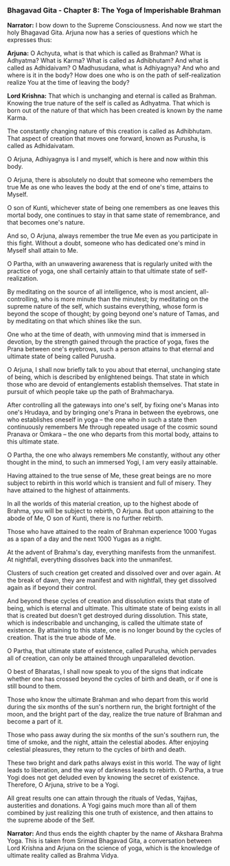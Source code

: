 ### **Bhagavad Gita - Chapter 8: The Yoga of Imperishable Brahman**

**Narrator:**
I bow down to the Supreme Consciousness.
And now we start the holy Bhagavad Gita.
Arjuna now has a series of questions which he expresses thus:

**Arjuna:**
O Achyuta, what is that which is called as Brahman? What is Adhyatma? What is Karma? What is called as Adhibhutam? And what is called as Adhidaivam?
O Madhusudana, what is Adhiyagnya? And who and where is it in the body? How does one who is on the path of self-realization realize You at the time of leaving the body?

**Lord Krishna:**
That which is unchanging and eternal is called as Brahman. Knowing the true nature of the self is called as Adhyatma. That which is born out of the nature of that which has been created is known by the name Karma.

The constantly changing nature of this creation is called as Adhibhutam. That aspect of creation that moves one forward, known as Purusha, is called as Adhidaivatam.

O Arjuna, Adhiyagnya is I and myself, which is here and now within this body.

O Arjuna, there is absolutely no doubt that someone who remembers the true Me as one who leaves the body at the end of one's time, attains to Myself.

O son of Kunti, whichever state of being one remembers as one leaves this mortal body, one continues to stay in that same state of remembrance, and that becomes one's nature.

And so, O Arjuna, always remember the true Me even as you participate in this fight. Without a doubt, someone who has dedicated one's mind in Myself shall attain to Me.

O Partha, with an unwavering awareness that is regularly united with the practice of yoga, one shall certainly attain to that ultimate state of self-realization.

By meditating on the source of all intelligence, who is most ancient, all-controlling, who is more minute than the minutest; by meditating on the supreme nature of the self, which sustains everything, whose form is beyond the scope of thought; by going beyond one's nature of Tamas, and by meditating on that which shines like the sun.

One who at the time of death, with unmoving mind that is immersed in devotion, by the strength gained through the practice of yoga, fixes the Prana between one's eyebrows, such a person attains to that eternal and ultimate state of being called Purusha.

O Arjuna, I shall now briefly talk to you about that eternal, unchanging state of being, which is described by enlightened beings. That state in which those who are devoid of entanglements establish themselves. That state in pursuit of which people take up the path of Brahmacharya.

After controlling all the gateways into one's self, by fixing one's Manas into one's Hrudaya, and by bringing one's Prana in between the eyebrows, one who establishes oneself in yoga – the one who in such a state then continuously remembers Me through repeated usage of the cosmic sound Pranava or Omkara – the one who departs from this mortal body, attains to this ultimate state.

O Partha, the one who always remembers Me constantly, without any other thought in the mind, to such an immersed Yogi, I am very easily attainable.

Having attained to the true sense of Me, these great beings are no more subject to rebirth in this world which is transient and full of misery. They have attained to the highest of attainments.

In all the worlds of this material creation, up to the highest abode of Brahma, you will be subject to rebirth, O Arjuna. But upon attaining to the abode of Me, O son of Kunti, there is no further rebirth.

Those who have attained to the realm of Brahman experience 1000 Yugas as a span of a day and the next 1000 Yugas as a night.

At the advent of Brahma's day, everything manifests from the unmanifest. At nightfall, everything dissolves back into the unmanifest.

Clusters of such creation get created and dissolved over and over again. At the break of dawn, they are manifest and with nightfall, they get dissolved again as if beyond their control.

And beyond these cycles of creation and dissolution exists that state of being, which is eternal and ultimate. This ultimate state of being exists in all that is created but doesn't get destroyed during dissolution. This state, which is indescribable and unchanging, is called the ultimate state of existence. By attaining to this state, one is no longer bound by the cycles of creation. That is the true abode of Me.

O Partha, that ultimate state of existence, called Purusha, which pervades all of creation, can only be attained through unparalleled devotion.

O best of Bharatas, I shall now speak to you of the signs that indicate whether one has crossed beyond the cycles of birth and death, or if one is still bound to them.

Those who know the ultimate Brahman and who depart from this world during the six months of the sun's northern run, the bright fortnight of the moon, and the bright part of the day, realize the true nature of Brahman and become a part of it.

Those who pass away during the six months of the sun's southern run, the time of smoke, and the night, attain the celestial abodes. After enjoying celestial pleasures, they return to the cycles of birth and death.

These two bright and dark paths always exist in this world. The way of light leads to liberation, and the way of darkness leads to rebirth. O Partha, a true Yogi does not get deluded even by knowing the secret of existence. Therefore, O Arjuna, strive to be a Yogi.

All great results one can attain through the rituals of Vedas, Yajñas, austerities and donations. A Yogi gains much more than all of them combined by just realizing this one truth of existence, and then attains to the supreme abode of the Self.

**Narrator:**
And thus ends the eighth chapter by the name of Akshara Brahma Yoga. This is taken from Srimad Bhagavad Gita, a conversation between Lord Krishna and Arjuna on the science of yoga, which is the knowledge of ultimate reality called as Brahma Vidya.
